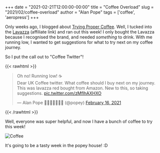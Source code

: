 +++
date = "2021-02-21T12:00:00-00:00"
title = "Coffee Overload"
slug = "2021/02/coffee-overload"
author = "Alan Pope"
tags = ['coffee', 'aeropress']
+++

Only weeks ago, I blogged about [Trying Proper Coffee](/blog/2021/02/trying-proper-coffee/). Well, I tucked into the [Lavazza](https://geni.us/15brRH9) (affiliate link) and ran out this week! I only bought the Lavazza because I recognised the brand, and needed *something* to drink. With me running low, I wanted to get suggestions for what to try next on my coffee journey.

So I put the call out to "Coffee Twitter"!

{{< rawhtml >}}
<blockquote class="twitter-tweet"><p lang="en" dir="ltr">Oh no! Running low! ☕<br>Dear UK Coffee twitter. What coffee should I buy next on my journey. This was lavazza red bought from Amazon. New to this, so taking suggestions. <a href="https://t.co/zMflhAXHXO">pic.twitter.com/zMflhAXHXO</a></p>&mdash; Alan Pope 🍺🐧🐱🇬🇧🇪🇺 (@popey) <a href="https://twitter.com/popey/status/1361664929347100672?ref_src=twsrc%5Etfw">February 16, 2021</a></blockquote> <script async src="https://platform.twitter.com/widgets.js" charset="utf-8"></script>
{{< /rawhtml >}}

Well, everyone was super helpful, and now I have a bunch of coffee to try this week!

![Coffee](/images/2021-02-21/coffee.png)

It's going to be a tasty week in the popey house! :D